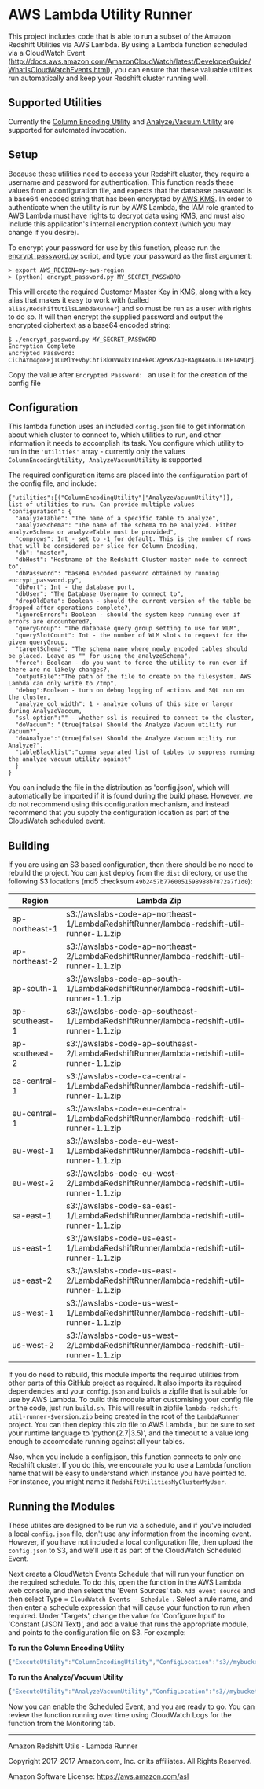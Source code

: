# AWS Lambda Utility Runner

This project includes code that is able to run a subset of the Amazon Redshift Utilities via AWS Lambda. By using a Lambda function scheduled via a CloudWatch Event (http://docs.aws.amazon.com/AmazonCloudWatch/latest/DeveloperGuide/WhatIsCloudWatchEvents.html), you can ensure that these valuable utilities run automatically and keep your Redshift cluster running well.

## Supported Utilities

Currently the [Column Encoding Utility](src/ColumnEncodingUtility) and [Analyze/Vacuum Utility](src/AnalyzeVacuumUtility) are supported for automated invocation.

## Setup

Because these utilities need to access your Redshift cluster, they require a username and password for authentication. This function reads these values from a configuration file, and expects that the database password is a base64 encoded string that has been encrypted by [AWS KMS](https://aws.amazon.com/kms). In order to authenticate when the utility is run by AWS Lambda, the IAM role granted to AWS Lambda must have rights to decrypt data using KMS, and must also include this application's internal encryption context (which you may change if you desire).

To encrypt your password for use by this function, please run the [encrypt_password.py](encrypt_password.py) script, and type your password as the first argument:

```
> export AWS_REGION=my-aws-region
> (python) encrypt_password.py MY_SECRET_PASSWORD
```

This will create the required Customer Master Key in KMS, along with a key alias that makes it easy to work with (called ```alias/RedshiftUtilsLambdaRunner```) and so must be run as a user with rights to do so. It will then encrypt the supplied password and output the encrypted ciphertext as a base64 encoded string:

```
$ ./encrypt_password.py MY_SECRET_PASSWORD
Encryption Complete
Encrypted Password: CiChAYm4goRPj1CuMlY+VbyChti8kHVW4kxInA+keC7gPxKZAQEBAgB4oQGJuIKET49QrjJWPlW8gobYvJB1VuJMSJwPpHgu4D8AAABwMG4GCSqGSIb3DQEHBqBhMF8CAQAwWgYJKoZIhvcNAQcBMB4GCWCGSAFlAwQBLjARBAwdVzuq29SCuPKlh9ACARCALY1H/Tb4Hw73yqLyL+Unjp4NC0F5UjETNUGPtM+DTHG8urILNTKvdv1t9S5zuQ==
```

Copy the value after ```Encrypted Password: ``` an use it for the creation of the config file

## Configuration

This lambda function uses an included ```config.json``` file to get information about which cluster to connect to, which utilities to run, and other information it needs to accomplish its task. You configure which utility to run in the ```'utilities'``` array - currently only the values ```ColumnEncodingUtility, AnalyzeVacuumUtility``` is supported

The required configuration items are placed into the ```configuration``` part of the config file, and include:

```
{"utilities":[("ColumnEncodingUtility"|"AnalyzeVacuumUtility")], - list of utilities to run. Can provide multiple values
"configuration": {
  "analyzeTable": "The name of a specific table to analyze",
  "analyzeSchema": "The name of the schema to be analyzed. Either analyzeSchema or analyzeTable must be provided",
  "comprows": Int - set to -1 for default. This is the number of rows that will be considered per slice for Column Encoding,
  "db": "master",
  "dbHost": "Hostname of the Redshift Cluster master node to connect to",
  "dbPassword": "base64 encoded password obtained by running encrypt_password.py",
  "dbPort": Int - the database port,
  "dbUser": "The Database Username to connect to",
  "dropOldData": Boolean - should the current version of the table be dropped after operations complete?,
  "ignoreErrors": Boolean - should the system keep running even if errors are encountered?,
  "queryGroup": "The database query group setting to use for WLM",
  "querySlotCount": Int - the number of WLM slots to request for the given queryGroup,
  "targetSchema": "The schema name where newly encoded tables should be placed. Leave as "" for using the analyzeSchema",
  "force": Boolean - do you want to force the utility to run even if there are no likely changes?,
  "outputFile":"The path of the file to create on the filesystem. AWS Lambda can only write to /tmp",
  "debug":Boolean - turn on debug logging of actions and SQL run on the cluster,
  "analyze_col_width": 1 - analyze colums of this size or larger during AnalyzeVaccum,
  "ssl-option":"" - whether ssl is required to connect to the cluster,
  "doVacuum": "(true|false) Should the Analyze Vacuum utility run Vacuum?",
  "doAnalyze":"(true|false) Should the Analyze Vacuum utility run Analyze?",
  "tableBlacklist":"comma separated list of tables to suppress running the analyze vacuum utility against"  
  }
}
```

You can include the file in the distribution as 'config.json', which will automatically be imported if it is found during the build phase. However, we do not recommend using this configuration mechanism, and instead recommend that you supply the configuration location as part of the CloudWatch scheduled event.

## Building

If you are using an S3 based configuration, then there should be no need to rebuild the project. You can just deploy from the `dist` directory, or use the following S3 locations (md5 checksum `49b2457b7760051598988b7872a7f1d0`):

| Region | Lambda Zip |
| ------ | ---------- |
| ap-northeast-1 | s3://awslabs-code-ap-northeast-1/LambdaRedshiftRunner/lambda-redshift-util-runner-1.1.zip || ap-northeast-2 | s3://awslabs-code-ap-northeast-2/LambdaRedshiftRunner/lambda-redshift-util-runner-1.1.zip || ap-south-1 | s3://awslabs-code-ap-south-1/LambdaRedshiftRunner/lambda-redshift-util-runner-1.1.zip || ap-southeast-1 | s3://awslabs-code-ap-southeast-1/LambdaRedshiftRunner/lambda-redshift-util-runner-1.1.zip || ap-southeast-2 | s3://awslabs-code-ap-southeast-2/LambdaRedshiftRunner/lambda-redshift-util-runner-1.1.zip || ca-central-1 | s3://awslabs-code-ca-central-1/LambdaRedshiftRunner/lambda-redshift-util-runner-1.1.zip || eu-central-1 | s3://awslabs-code-eu-central-1/LambdaRedshiftRunner/lambda-redshift-util-runner-1.1.zip || eu-west-1 | s3://awslabs-code-eu-west-1/LambdaRedshiftRunner/lambda-redshift-util-runner-1.1.zip || eu-west-2 | s3://awslabs-code-eu-west-2/LambdaRedshiftRunner/lambda-redshift-util-runner-1.1.zip || sa-east-1 | s3://awslabs-code-sa-east-1/LambdaRedshiftRunner/lambda-redshift-util-runner-1.1.zip || us-east-1 | s3://awslabs-code-us-east-1/LambdaRedshiftRunner/lambda-redshift-util-runner-1.1.zip || us-east-2 | s3://awslabs-code-us-east-2/LambdaRedshiftRunner/lambda-redshift-util-runner-1.1.zip || us-west-1 | s3://awslabs-code-us-west-1/LambdaRedshiftRunner/lambda-redshift-util-runner-1.1.zip || us-west-2 | s3://awslabs-code-us-west-2/LambdaRedshiftRunner/lambda-redshift-util-runner-1.1.zip |

If you do need to rebuild, this module imports the required utilities from other parts of this GitHub project as required. It also imports its required dependencies and your ```config.json``` and builds a zipfile that is suitable for use by AWS Lambda. To build this module after customising your config file or the code, just run ```build.sh```. This will result in zipfile ```lambda-redshift-util-runner-$version.zip``` being created in the root of the ```LambdaRunner``` project. You can then deploy this zip file to AWS Lambda , but be sure to set your runtime language to 'python(2.7|3.5)', and the timeout to a value long enough to accomodate running against all your tables.

Also, when you include a config.json, this function connects to only one Redshift cluster. If you do this, we encourate you to use a Lambda function name that will be easy to understand which instance you have pointed to. For instance, you might name it ```RedshiftUtilitiesMyClusterMyUser```.


## Running the Modules

These utilites are designed to be run via a schedule, and if you've included a local `config.json` file, don't use any information from the incoming event. However, if you have not included a local configuration file, then upload the `config.json` to S3, and we'll use it as part of the CloudWatch Scheduled Event.

Next create a CloudWatch Events Schedule that will run your function on the required schedule. To do this, open the function in the AWS Lambda web console, and then select the 'Event Sources' tab. ```Add event source``` and then select Type = ```CloudWatch Events - Schedule ```. Select a rule name, and then enter a schedule expression that will cause your function to run when required. Under 'Targets', change the value for 'Configure Input' to 'Constant (JSON Text)', and add a value that runs the appropriate module, and points to the configuration file on S3. For example:

__To run the Column Encoding Utility__

```javascript
{"ExecuteUtility":"ColumnEncodingUtility","ConfigLocation":"s3//mybucket/myprefix/config.json"}
```

__To run the Analyze/Vacuum Utility__

```javascript
{"ExecuteUtility":"AnalyzeVacuumUtility","ConfigLocation":"s3//mybucket/myprefix/config.json"}
```

Now you can enable the Scheduled Event, and you are ready to go. You can review the function running over time using CloudWatch Logs for the function from the Monitoring tab.

----

Amazon Redshift Utils - Lambda Runner

Copyright 2017-2017 Amazon.com, Inc. or its affiliates. All Rights Reserved.

Amazon Software License: https://aws.amazon.com/asl
